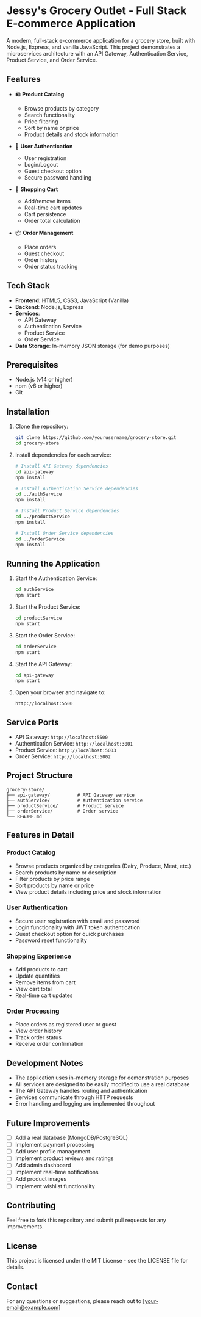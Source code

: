 # Jessy's Grocery Outlet - Full Stack E-commerce Application

A modern, full-stack e-commerce application for a grocery store, built with Node.js, Express, and vanilla JavaScript. This project demonstrates a microservices architecture with an API Gateway, Authentication Service, Product Service, and Order Service.

## Features

- 🛍️ **Product Catalog**
  - Browse products by category
  - Search functionality
  - Price filtering
  - Sort by name or price
  - Product details and stock information

- 👤 **User Authentication**
  - User registration
  - Login/Logout
  - Guest checkout option
  - Secure password handling

- 🛒 **Shopping Cart**
  - Add/remove items
  - Real-time cart updates
  - Cart persistence
  - Order total calculation

- 📦 **Order Management**
  - Place orders
  - Guest checkout
  - Order history
  - Order status tracking

## Tech Stack

- **Frontend**: HTML5, CSS3, JavaScript (Vanilla)
- **Backend**: Node.js, Express
- **Services**:
  - API Gateway
  - Authentication Service
  - Product Service
  - Order Service
- **Data Storage**: In-memory JSON storage (for demo purposes)

## Prerequisites

- Node.js (v14 or higher)
- npm (v6 or higher)
- Git

## Installation

1. Clone the repository:
   ```bash
   git clone https://github.com/yourusername/grocery-store.git
   cd grocery-store
   ```

2. Install dependencies for each service:
   ```bash
   # Install API Gateway dependencies
   cd api-gateway
   npm install

   # Install Authentication Service dependencies
   cd ../authService
   npm install

   # Install Product Service dependencies
   cd ../productService
   npm install

   # Install Order Service dependencies
   cd ../orderService
   npm install
   ```

## Running the Application

1. Start the Authentication Service:
   ```bash
   cd authService
   npm start
   ```

2. Start the Product Service:
   ```bash
   cd productService
   npm start
   ```

3. Start the Order Service:
   ```bash
   cd orderService
   npm start
   ```

4. Start the API Gateway:
   ```bash
   cd api-gateway
   npm start
   ```

5. Open your browser and navigate to:
   ```
   http://localhost:5500
   ```

## Service Ports

- API Gateway: `http://localhost:5500`
- Authentication Service: `http://localhost:3001`
- Product Service: `http://localhost:5003`
- Order Service: `http://localhost:5002`

## Project Structure

```
grocery-store/
├── api-gateway/          # API Gateway service
├── authService/          # Authentication service
├── productService/       # Product service
├── orderService/         # Order service
└── README.md
```

## Features in Detail

### Product Catalog
- Browse products organized by categories (Dairy, Produce, Meat, etc.)
- Search products by name or description
- Filter products by price range
- Sort products by name or price
- View product details including price and stock information

### User Authentication
- Secure user registration with email and password
- Login functionality with JWT token authentication
- Guest checkout option for quick purchases
- Password reset functionality

### Shopping Experience
- Add products to cart
- Update quantities
- Remove items from cart
- View cart total
- Real-time cart updates

### Order Processing
- Place orders as registered user or guest
- View order history
- Track order status
- Receive order confirmation

## Development Notes

- The application uses in-memory storage for demonstration purposes
- All services are designed to be easily modified to use a real database
- The API Gateway handles routing and authentication
- Services communicate through HTTP requests
- Error handling and logging are implemented throughout

## Future Improvements

- [ ] Add a real database (MongoDB/PostgreSQL)
- [ ] Implement payment processing
- [ ] Add user profile management
- [ ] Implement product reviews and ratings
- [ ] Add admin dashboard
- [ ] Implement real-time notifications
- [ ] Add product images
- [ ] Implement wishlist functionality

## Contributing

Feel free to fork this repository and submit pull requests for any improvements.

## License

This project is licensed under the MIT License - see the LICENSE file for details.

## Contact

For any questions or suggestions, please reach out to [your-email@example.com]

